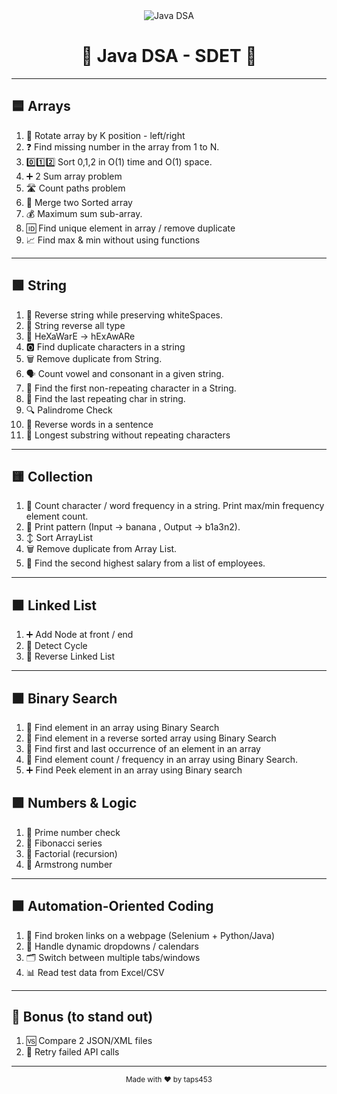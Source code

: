 <div align="center">

<img src="https://img.shields.io/badge/Java_DSA-Data%20Structures%20%26%20Algorithms-%2334A853?style=for-the-badge" alt="Java DSA"/>
<br>
<h1>🚀 Java DSA - SDET 🚀</h1>
</div>

---

## 🟦 Arrays
1. 🔄 Rotate array by K position - left/right
2. ❓ Find missing number in the array from 1 to N.
3. 0️⃣1️⃣2️⃣ Sort 0,1,2 in O(1) time and O(1) space.
4. ➕ 2 Sum array problem
5. 🛣️ Count paths problem 
6. 🔗 Merge two Sorted array 
7. 💰 Maximum sum sub-array.
8. 🆔 Find unique element in array / remove duplicate
9. 📈 Find max & min without using functions

---

## 🟩 String
1. 🔄 Reverse string while preserving whiteSpaces.
2. 🔄 String reverse all type
3. 🧩 HeXaWarE -> hExAwARe
4. 🅾️ Find duplicate characters in a string
5. 🗑️ Remove duplicate from String.
6. 🗣️ Count vowel and consonant in a given string.
7. 🥇 Find the first non-repeating character in a String.
8. 🔁 Find the last repeating char in string.
9. 🔍 Palindrome Check
10. 🔄 Reverse words in a sentence
11. 📏 Longest substring without repeating characters

---

## 🟨 Collection
1. 🔢 Count character / word frequency in a string. Print max/min frequency element count.
2. 📝 Print pattern (Input -> banana , Output -> b1a3n2).
3. ↕️ Sort ArrayList 
4. 🗑️ Remove duplicate from Array List.
5. 🥈 Find the second highest salary from a list of employees.

---

## 🟧 Linked List
1. ➕ Add Node at front / end
2. 🔄 Detect Cycle
3. 🔁 Reverse Linked List

---

## 🟧 Binary Search
1. 🥇 Find element in an array using Binary Search
2. 🥈 Find element in a reverse sorted array using Binary Search
3. 🔁 Find first and last occurrence of an element in an array
4. 🔁 Find element count / frequency in an array using Binary Search.
5. ➕ Find Peek element in an array using Binary search

## 🟪 Numbers & Logic
1. 🔢 Prime number check
2. 🔢 Fibonacci series
3. 🧮 Factorial (recursion)
4. 🔢 Armstrong number

---

## 🟫 Automation-Oriented Coding
1. 🔗 Find broken links on a webpage (Selenium + Python/Java)
2. 📅 Handle dynamic dropdowns / calendars
3. 🗂️ Switch between multiple tabs/windows
4. 📊 Read test data from Excel/CSV

---

## 🌟 Bonus (to stand out)
1. 🆚 Compare 2 JSON/XML files
2. 🔁 Retry failed API calls

---

<div align="center">
  <sub>
    Made with ❤️ by taps453
  </sub>
</div>

